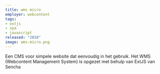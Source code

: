 ```yaml
---
title: wms micro
employer: webcontent
tags:
- extjs
- spa
- javascript
released: "2010"
image: wms-micro.png
---
```


Een CMS voor simpele website dat eenvoudig in het gebruik. Het WMS (Webcontent Management System) is opgezet met behulp van ExtJS van Sencha